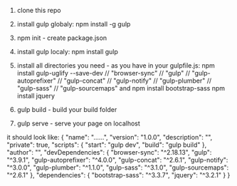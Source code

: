 1. clone this repo
2. install gulp globaly: npm install -g gulp
3. npm init - create package.json
4. install gulp localy: npm install gulp
5. install all directories you need - as you have in your gulpfile.js:
    npm install gulp-uglify --save-dev
    // "browser-sync"
    // "gulp"
    // "gulp-autoprefixer"
    // "gulp-concat"
    // "gulp-notify"
    // "gulp-plumber"
    // "gulp-sass"
    // "gulp-sourcemaps"
    and 
    npm install bootstrap-sass
    npm install jquery

6. gulp build - build your build folder
7. gulp serve - serve your page on localhost

it should look like:
{
  "name": "......",
  "version": "1.0.0",
  "description": "",
  "private": true,
  "scripts": {
    "start": "gulp dev",
    "build": "gulp build"
  },
  "author": "",
  "devDependencies": {
    "browser-sync": "^2.18.13",
    "gulp": "^3.9.1",
    "gulp-autoprefixer": "^4.0.0",
    "gulp-concat": "^2.6.1",
    "gulp-notify": "^3.0.0",
    "gulp-plumber": "^1.1.0",
    "gulp-sass": "^3.1.0",
    "gulp-sourcemaps": "^2.6.1"
  },
  "dependencies": {
    "bootstrap-sass": "^3.3.7",
    "jquery": "^3.2.1"
  }
}